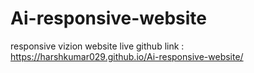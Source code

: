 # Ai-responsive-website
responsive vizion website live github link : https://harshkumar029.github.io/Ai-responsive-website/
